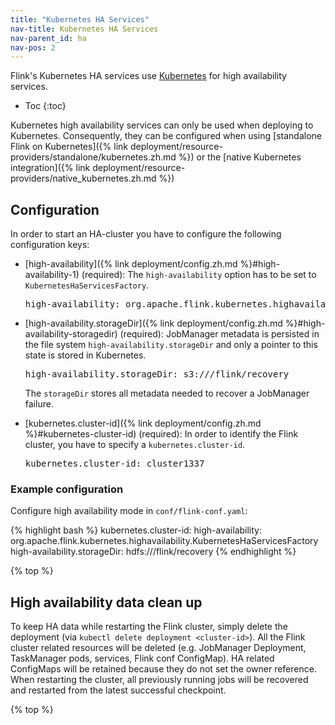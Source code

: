 ```yaml
---
title: "Kubernetes HA Services"
nav-title: Kubernetes HA Services
nav-parent_id: ha
nav-pos: 2
---
```

<!--
Licensed to the Apache Software Foundation (ASF) under one
or more contributor license agreements.  See the NOTICE file
distributed with this work for additional information
regarding copyright ownership.  The ASF licenses this file
to you under the Apache License, Version 2.0 (the
"License"); you may not use this file except in compliance
with the License.  You may obtain a copy of the License at

  http://www.apache.org/licenses/LICENSE-2.0

Unless required by applicable law or agreed to in writing,
software distributed under the License is distributed on an
"AS IS" BASIS, WITHOUT WARRANTIES OR CONDITIONS OF ANY
KIND, either express or implied.  See the License for the
specific language governing permissions and limitations
under the License.
-->

Flink's Kubernetes HA services use [Kubernetes](https://kubernetes.io/) for high availability services.

* Toc
{:toc}

Kubernetes high availability services can only be used when deploying to Kubernetes.
Consequently, they can be configured when using [standalone Flink on Kubernetes]({% link deployment/resource-providers/standalone/kubernetes.zh.md %}) or the [native Kubernetes integration]({% link deployment/resource-providers/native_kubernetes.zh.md %})

## Configuration

In order to start an HA-cluster you have to configure the following configuration keys:

- [high-availability]({% link deployment/config.zh.md %}#high-availability-1) (required): 
The `high-availability` option has to be set to `KubernetesHaServicesFactory`.

  <pre>high-availability: org.apache.flink.kubernetes.highavailability.KubernetesHaServicesFactory</pre>

- [high-availability.storageDir]({% link deployment/config.zh.md %}#high-availability-storagedir) (required): 
JobManager metadata is persisted in the file system `high-availability.storageDir` and only a pointer to this state is stored in Kubernetes.

  <pre>high-availability.storageDir: s3:///flink/recovery</pre>

  The `storageDir` stores all metadata needed to recover a JobManager failure.
  
- [kubernetes.cluster-id]({% link deployment/config.zh.md %}#kubernetes-cluster-id) (required):
In order to identify the Flink cluster, you have to specify a `kubernetes.cluster-id`.

  <pre>kubernetes.cluster-id: cluster1337</pre>

### Example configuration

Configure high availability mode in `conf/flink-conf.yaml`:

{% highlight bash %}
kubernetes.cluster-id: <cluster-id>
high-availability: org.apache.flink.kubernetes.highavailability.KubernetesHaServicesFactory
high-availability.storageDir: hdfs:///flink/recovery
{% endhighlight %}

{% top %}

## High availability data clean up

To keep HA data while restarting the Flink cluster, simply delete the deployment (via `kubectl delete deployment <cluster-id>`). 
All the Flink cluster related resources will be deleted (e.g. JobManager Deployment, TaskManager pods, services, Flink conf ConfigMap). 
HA related ConfigMaps will be retained because they do not set the owner reference. 
When restarting the cluster, all previously running jobs will be recovered and restarted from the latest successful checkpoint.

{% top %} 
